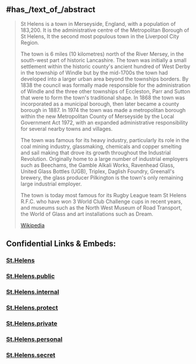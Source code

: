 

## #has_/text_of_/abstract 

> St Helens is a town in Merseyside, England, with a population of 183,200. 
> It is the administrative centre of the Metropolitan Borough of St Helens, 
> It the second most populous town in the Liverpool City Region.
>
> The town is 6 miles (10 kilometres) north of the River Mersey, in the south-west part of historic Lancashire. The town was initially a small settlement within the historic county's ancient hundred of West Derby in the township of Windle but by the mid-1700s the town had developed into a larger urban area beyond the townships borders. By 1838 the council was formally made responsible for the administration of Windle and the three other townships of Eccleston, Parr and Sutton that were to form the town's traditional shape. In 1868 the town was incorporated as a municipal borough, then later became a county borough in 1887. In 1974 the town was made a metropolitan borough within the new Metropolitan County of Merseyside by the Local Government Act 1972, with an expanded administrative responsibility for several nearby towns and villages.
>
> The town was famous for its heavy industry, particularly its role in the coal mining industry, glassmaking, chemicals and copper smelting and sail making that drove its growth throughout the Industrial Revolution. Originally home to a large number of industrial employers such as Beechams, the Gamble Alkali Works, Ravenhead Glass, United Glass Bottles (UGB), Triplex, Daglish Foundry, Greenall's brewery, the glass producer Pilkington is the town's only remaining large industrial employer.
>
> The town is today most famous for its Rugby League team St Helens R.F.C. who have won 3 World Club Challenge cups in recent years, and museums such as the North West Museum of Road Transport, the World of Glass and art installations such as Dream.
>
> [Wikipedia](https://en.wikipedia.org/wiki/St%20Helens,%20Merseyside)


## Confidential Links & Embeds: 

### [St.Helens](/_Standards/Earth/Continent/Europe/Europe~North/UK/England/Regions~England/North_West_England/Liverpool/St.Helens.md) 

### [St.Helens.public](/_public/Earth/Continent/Europe/Europe~North/UK/England/Regions~England/North_West_England/Liverpool/St.Helens.public.md) 

### [St.Helens.internal](/_internal/Earth/Continent/Europe/Europe~North/UK/England/Regions~England/North_West_England/Liverpool/St.Helens.internal.md) 

### [St.Helens.protect](/_protect/Earth/Continent/Europe/Europe~North/UK/England/Regions~England/North_West_England/Liverpool/St.Helens.protect.md) 

### [St.Helens.private](/_private/Earth/Continent/Europe/Europe~North/UK/England/Regions~England/North_West_England/Liverpool/St.Helens.private.md) 

### [St.Helens.personal](/_personal/Earth/Continent/Europe/Europe~North/UK/England/Regions~England/North_West_England/Liverpool/St.Helens.personal.md) 

### [St.Helens.secret](/_secret/Earth/Continent/Europe/Europe~North/UK/England/Regions~England/North_West_England/Liverpool/St.Helens.secret.md)

